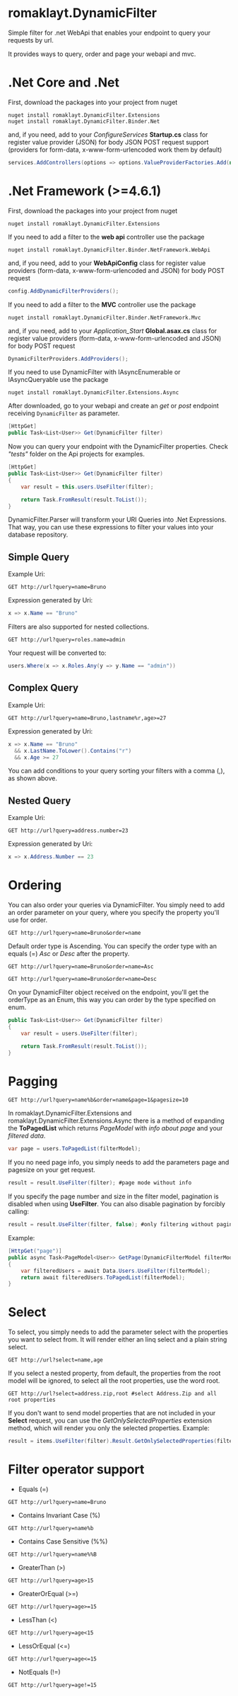 # romaklayt.DynamicFilter
Simple filter for .net WebApi that enables your endpoint to query your requests by url.

It provides ways to query, order and page your webapi and mvc.

# .Net Core and .Net

First, download the packages into your project from nuget
```batch
nuget install romaklayt.DynamicFilter.Extensions
nuget install romaklayt.DynamicFilter.Binder.Net
```
and, if you need, add to your *ConfigureServices* **Startup.cs** class for register value provider (JSON) for body JSON POST request support (providers for form-data, x-www-form-urlencoded work  them by default)
```C#
services.AddControllers(options => options.ValueProviderFactories.Add(new JsonBodyValueProviderFactory()));
```

# .Net Framework (>=4.6.1)

First, download the packages into your project from nuget
```batch
nuget install romaklayt.DynamicFilter.Extensions
```

If you need to add a filter to the **web api** controller use the package
```batch
nuget install romaklayt.DynamicFilter.Binder.NetFramework.WebApi
```

and, if you need, add to your **WebApiConfig** class for register value providers (form-data, x-www-form-urlencoded and JSON) for body POST request
```C#
config.AddDynamicFilterProviders();
```

If you need to add a filter to the **MVC** controller use the package
```batch
nuget install romaklayt.DynamicFilter.Binder.NetFramework.Mvc
```

and, if you need, add to your *Application_Start* **Global.asax.cs** class for register value providers (form-data, x-www-form-urlencoded and JSON) for body POST request
```C#
DynamicFilterProviders.AddProviders();
```

If you need to use DynamicFilter with IAsyncEnumerable or IAsyncQueryable use the package
```batch
nuget install romaklayt.DynamicFilter.Extensions.Async
```

After downloaded, go to your webapi and create an *get* or *post* endpoint receiving ``` DynamicFilter ``` as parameter.

```C#
[HttpGet]
public Task<List<User>> Get(DynamicFilter filter)
```

Now you can query your endpoint with the DynamicFilter properties. Check *"tests"* folder on the Api projects for examples.

```C#
[HttpGet]
public Task<List<User>> Get(DynamicFilter filter)
{
    var result = this.users.UseFilter(filter);

    return Task.FromResult(result.ToList());
}
```

DynamicFilter.Parser will transform your URI Queries into .Net Expressions. That way, you can use these expressions to filter your values into your database repository.


## Simple Query

Example Uri:

```http
GET http://url?query=name=Bruno
```
Expression generated by Uri:

```C#
x => x.Name == "Bruno"
```

Filters are also supported for nested collections. 
```http
GET http://url?query=roles.name=admin
```

Your request will be converted to:
```C#
users.Where(x => x.Roles.Any(y => y.Name == "admin"))
```
## Complex Query

Example Uri:

```http
GET http://url?query=name=Bruno,lastname%r,age>=27
```
Expression generated by Uri:

```C#
x => x.Name == "Bruno" 
  && x.LastName.ToLower().Contains("r") 
  && x.Age >= 27
```

You can add conditions to your query sorting your filters with a comma (,), as shown above.

## Nested Query

Example Uri:

```http
GET http://url?query=address.number=23
```

Expression generated by Uri:
```C#
x => x.Address.Number == 23
```

# Ordering

You can also order your queries via DynamicFilter. You simply need to add an order parameter on your query, where you specify the property you'll use for order.

```http
GET http://url?query=name=Bruno&order=name
```

Default order type is Ascending. You can specify the order type with an equals (=) *Asc* or *Desc* after the property.

```http
GET http://url?query=name=Bruno&order=name=Asc

GET http://url?query=name=Bruno&order=name=Desc
```

On your DynamicFilter object received on the endpoint, you'll get the orderType as an Enum, this way you can order by the type specified on enum.

```C#
public Task<List<User>> Get(DynamicFilter filter)
{
    var result = users.UseFilter(filter);

    return Task.FromResult(result.ToList());
}
```

# Pagging


```http
GET http://url?query=name%b&order=name&page=1&pagesize=10
```

In romaklayt.DynamicFilter.Extensions and romaklayt.DynamicFilter.Extensions.Async there is a method of expanding the **ToPagedList** which returns *PageModel* with *info about page* and your *filtered data*. 

```C#
var page = users.ToPagedList(filterModel);
```

If you no need page info, you simply needs to add the parameters page and pagesize on your get request.

```C#
result = result.UseFilter(filter); #page mode without info
```

If you specify the page number and size in the filter model, pagination is disabled when using **UseFilter**. 
You can also disable pagination by forcibly calling:
```C#
result = result.UseFilter(filter, false); #only filtering without pagination
```

Example:

```C#
[HttpGet("page")]
public async Task<PageModel<User>> GetPage(DynamicFilterModel filterModel)
{
    var filteredUsers = await Data.Users.UseFilter(filterModel);
    return await filteredUsers.ToPagedList(filterModel);
}
```

# Select

To select, you simply needs to add the parameter select with the properties you want to select from. It will render either an linq select and a plain string select.

```http
GET http://url?select=name,age
```

If you select a nested property, from default, the properties from the root model will be ignored, to select all the root properties, use the word root.
```http
GET http://url?select=address.zip,root #select Address.Zip and all root properties
```

If you don't want to send model properties that are not included in your **Select** request, you can use the *GetOnlySelectedProperties* extension method, which will render you only the selected properties. Example:
```C#
result = items.UseFilter(filter).Result.GetOnlySelectedProperties(filterModelModel);
```

# Filter operator support

- Equals (=)

```http
GET http://url?query=name=Bruno
```

- Contains Invariant Case (%)

```http
GET http://url?query=name%b
```

- Contains Case Sensitive (%%)

```http
GET http://url?query=name%%B
```

- GreaterThan (>)

```http
GET http://url?query=age>15
```

- GreaterOrEqual (>=)

```http
GET http://url?query=age>=15
```

- LessThan (<)

```http
GET http://url?query=age<15
```

- LessOrEqual (<=)

```http
GET http://url?query=age<=15
```

- NotEquals (!=)

```http
GET http://url?query=age!=15
```
